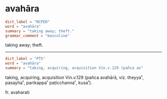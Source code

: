 # avahāra

``` toml
dict_label = "NCPED"
word = "avahāra"
summary = "taking away; theft."
grammar_comment = "masculine"
```

taking away; theft.

--------------------

``` toml
dict_label = "PTS"
word = "avahāra"
summary = "taking, acquiring, acquisition Vin.v.129 (pañca av"
```

taking, acquiring, acquisition Vin.v.129 (pañca avahārā, viz. theyya˚, pasayha˚, parikappa˚ paṭicchanna˚, kusa˚).

fr. avaharati

